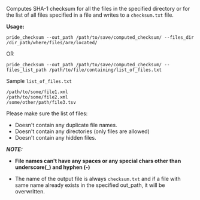 Computes SHA-1 checksum for all the files in the specified directory or for the list of all files specified in a file and writes to a `checksum.txt` file.

**Usage:**

`pride_checksum --out_path /path/to/save/computed_checksum/ --files_dir /dir_path/where/files/are/located/`

OR

`pride_checksum --out_path /path/to/save/computed_checksum/ --files_list_path /path/to/file/containing/list_of_files.txt`

Sample `list_of_files.txt`
```
/path/to/some/file1.xml
/path/to/some/file2.xml
/some/other/path/file3.tsv
```
Please make sure the list of files:
* Doesn't contain any duplicate file names.
* Doesn't contain any directories (only files are allowed)
* Doesn't contain any hidden files.


***NOTE:***
* **File names can't have any spaces or any special chars other than underscore(_) and hyphen (-)**

* The name of the output file is always `checksum.txt` and if a file with same name already exists in the specified out_path, it will be overwritten. 